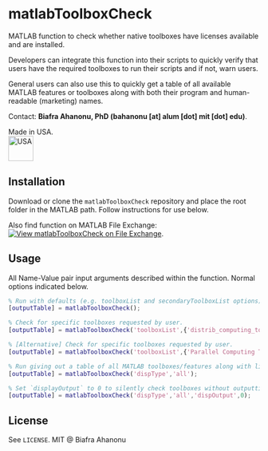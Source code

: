 # matlabToolboxCheck
MATLAB function to check whether native toolboxes have licenses available and are installed.

Developers can integrate this function into their scripts to quickly verify that users have the required toolboxes to run their scripts and if not, warn users.

General users can also use this to quickly get a table of all available MATLAB features or toolboxes along with both their program and human-readable (marketing) names.

Contact: __Biafra Ahanonu, PhD (bahanonu [at] alum [dot] mit [dot] edu)__.

Made in USA.<br>
<img src="https://user-images.githubusercontent.com/5241605/71493809-322a5400-27ff-11ea-9b2d-52ff20b5f332.png" align="center" title="USA" alt="USA" width="auto" height="50">

## Installation

Download or clone the `matlabToolboxCheck` repository and place the root folder in the MATLAB path. Follow instructions for use below.

Also find function on MATLAB File Exchange: [![View matlabToolboxCheck on File Exchange](https://www.mathworks.com/matlabcentral/images/matlab-file-exchange.svg)](https://www.mathworks.com/matlabcentral/fileexchange/77275-matlabtoolboxcheck).

## Usage

All Name-Value pair input arguments described within the function. Normal options indicated below.

```MATLAB
% Run with defaults (e.g. toolboxList and secondaryToolboxList options).
[outputTable] = matlabToolboxCheck();

% Check for specific toolboxes requested by user.
[outputTable] = matlabToolboxCheck('toolboxList',{'distrib_computing_toolbox','image_toolbox'},'secondaryToolboxList',{});

% [Alternative] Check for specific toolboxes requested by user.
[outputTable] = matlabToolboxCheck('toolboxList',{'Parallel Computing Toolbox','Image Processing Toolbox'},'secondaryToolboxList',{});

% Run giving out a table of all MATLAB toolboxes/features along with license availability and install status.
[outputTable] = matlabToolboxCheck('dispType','all');

% Set `displayOutput` to 0 to silently check toolboxes without outputting information to command line.
[outputTable] = matlabToolboxCheck('dispType','all','dispOutput',0);

```

## License

See `LICENSE`. MIT @ Biafra Ahanonu